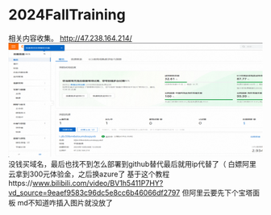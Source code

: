 # 2024FallTraining

相关内容收集。
http://47.238.164.214/
![服务器界面](/屏幕截图%202024-10-29%20115531.png)
没钱买域名，最后也找不到怎么部署到github替代最后就用ip代替了（
白嫖阿里云拿到300元体验金，之后换azure了
基于这个教程https://www.bilibili.com/video/BV1h5411P7HY?vd_source=9eaef9583c96dc5e8cc6b46066df2797
但阿里云要先下个宝塔面板
md不知道咋插入图片就没放了
